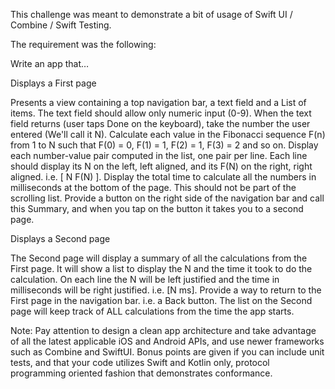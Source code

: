 This challenge was meant to demonstrate a bit of usage of Swift UI / Combine / Swift Testing.

The requirement was the following:

Write an app that… 

Displays a First page

Presents a view containing a top navigation bar, a text field and a List of items.
The text field should allow only numeric input (0-9).
When the text field returns (user taps Done on the keyboard), take the number the user entered (We'll call it N).
Calculate each value in the Fibonacci sequence F(n) from 1 to N such that F(0) = 0, F(1) = 1, F(2) = 1, F(3) = 2 and so on.
Display each number-value pair computed in the list, one pair per line.
Each line should display its N on the left, left aligned, and its F(N) on the right, right aligned. i.e.  [ N        F(N) ].
Display the total time to calculate all the numbers in milliseconds at the bottom of the page. This should not be part of the scrolling list.
Provide a button on the right side of the navigation bar and call this Summary, and when you tap on the button it takes you to a second page.
 

Displays a Second page

The Second page will display a summary of all the calculations from the First page. 
It will show a list to display the N and the time it took to do the calculation.
On each line the N will be left justified and the time in milliseconds will be right justified. i.e.  [N ms].
Provide a way to return to the First page in the navigation bar. i.e. a Back button.
The list on the Second page will keep track of ALL calculations from the time the app starts.
 

Note: Pay attention to design a clean app architecture and take advantage of all the latest applicable iOS and Android APIs, and use newer frameworks such as Combine and SwiftUI. 
Bonus points are given if you can include unit tests, and that your code utilizes Swift and Kotlin only, protocol programming oriented fashion that demonstrates conformance.
